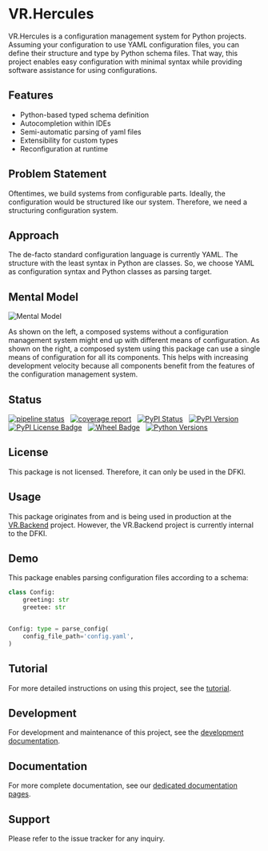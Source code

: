 # VR.Hercules

VR.Hercules is a configuration management system for Python projects.
Assuming your configuration to use YAML configuration files,
    you can define their structure and type by Python schema files.
That way, this project
    enables easy configuration with minimal syntax while
    providing software assistance for using configurations.

## Features

-   Python-based typed schema definition
-   Autocompletion within IDEs
-   Semi-automatic parsing of yaml files
-   Extensibility for custom types
-   Reconfiguration at runtime

## Problem Statement

Oftentimes, we build systems from configurable parts.
Ideally, the configuration would be structured like our system.
Therefore, we need a structuring configuration system.

## Approach

The de-facto standard configuration language is currently YAML.
The structure with the least syntax in Python are classes.
So, we choose YAML as configuration syntax and Python classes as parsing target.

## Mental Model

![Mental Model](https://gitlab.com/dfki/fb/ni/ol/iml/vr/vr.hercules/-/raw/main/_images/mental_model.png)

As shown on the left,
    a composed systems without a configuration management system
    might end up with different means of configuration.
As shown on the right,
    a composed system using this package
    can use a single means of configuration for all its components.
This helps
    with increasing development velocity
    because all components benefit from the features
    of the configuration management system.

## Status

[![pipeline status](https://gitlab.com/dfki/fb/ni/ol/iml/vr/vr.hercules/badges/main/pipeline.svg)](https://gitlab.com/dfki/fb/ni/ol/iml/vr/vr.hercules/-/pipelines/latest)
&nbsp;
[![coverage report](https://gitlab.com/dfki/fb/ni/ol/iml/vr/vr.hercules/badges/main/coverage.svg)](https://gitlab.com/dfki/fb/ni/ol/iml/vr/vr.hercules/-/jobs)
&nbsp;
[![PyPI Status](https://img.shields.io/pypi/status/vr_hercules)](https://pypi.org/project/vr-configuration/)
&nbsp;
[![PyPI Version](https://img.shields.io/pypi/v/vr_hercules)](https://pypi.org/project/vr-configuration/#history)
&nbsp;
[![PyPI License Badge](https://img.shields.io/pypi/l/vr_hercules)](https://pypi.org/project/vr-configuration/)
&nbsp;
[![Wheel Badge](https://img.shields.io/pypi/wheel/vr_hercules)](https://pypi.org/project/vr-configuration/#files)
&nbsp;
[![Python Versions](https://img.shields.io/pypi/pyversions/vr_hercules)](https://pypi.org/project/vr-configuration/)

## License

This package is not licensed. Therefore, it can only be used in the DFKI.

## Usage

This package originates from and is being used in production
    at the [VR.Backend](https://git.ni.dfki.de/iml/vr/image/vr.backend) project.
However,
    the VR.Backend project is currently internal to the DFKI.

## Demo

This package enables parsing configuration files according to a schema:

```python
class Config:
    greeting: str
    greetee: str


Config: type = parse_config(
    config_file_path='config.yaml',
)
```

## Tutorial

For more detailed instructions on using this project,
  see the [tutorial](README_BASIC.md).

## Development

For development and maintenance of this project,
  see the [development documentation](README_DEVELOPERS.md).

## Documentation

For more complete documentation,
    see our [dedicated documentation pages](https://dfki.gitlab.io/fb/ni/ol/iml/vr/vr.hercules/).

## Support

Please refer to the issue tracker for any inquiry.
